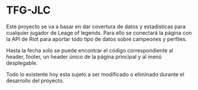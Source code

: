 # TFG-JLC

Este proyecto se va a basar en dar covertura de datos y estadísticas para cualquier jugador de Leage of legends. 
Para ello se conectará la página con la API de Riot para aportar todo tipo de datos sobre campeones y perfiles.

Hasta la fecha solo se puede encontrar el código correspondiente al header, footer, un header único de la página principal y al menú desplegable.

Todo lo existente hoy esta sujeto a ser modificado o eliminado durante el desarrollo del proyecto.
